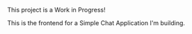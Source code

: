 This project is a Work in Progress!

This is the frontend for a Simple Chat Application I'm building.